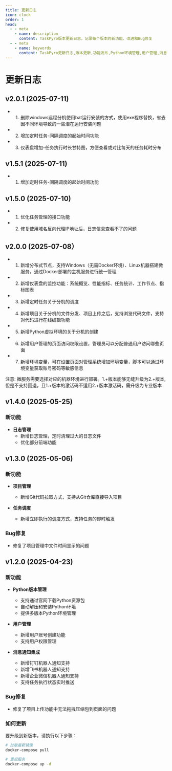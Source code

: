 ```yaml
---
title: 更新日志
icon: clock
order: 1
head:
  - - meta
    - name: description
      content: TaskPyro版本更新日志，记录每个版本的新功能、改进和Bug修复
  - - meta
    - name: keywords
      content: TaskPyro更新日志,版本更新,功能发布,Python环境管理,用户管理,消息通知
---
```


# 更新日志


## v2.0.1 (2025-07-11)

- 1. 删除windows远程分机使用bat运行安装的方式，使用exe程序替换，省去因不同环境导致的一些潜在运行安装问题
- 2. 增加定时任务-间隔调度的起始时间功能
- 3. 仪表盘增加-任务执行时长甘特图，方便查看或对比每天的任务耗时分布

## v1.5.1 (2025-07-11)

- 1. 增加定时任务-间隔调度的起始时间功能

## v1.5.0 (2025-07-10)

- 1. 优化任务管理的接口功能
- 2. 修复使用域名反向代理IP地址后，日志信息查看不了的问题

## v2.0.0 (2025-07-08）

- 1. 新增分布式节点，支持Windows（无需Docker环境）、Linux机器搭建微服务，通过Docker部署的主机服务进行统一管理
- 2. 新增仪表盘的监控功能：系统概览、性能指标、任务统计、工作节点、指标图表
- 3. 新增定时任务关于分机的调度
- 4. 新增项目关于分机的文件分发、项目上传之后，支持浏览代码文件，支持对代码进行在线编辑功能
- 5. 新增Python虚拟环境的关于分机的创建
- 6. 新增用户管理的页面访问权限设置，管理员可以分配普通用户访问哪些页面
- 7. 新增环境变量，可在设置页面对管理系统增加环境变量，脚本可以通过环境变量获取账号密码等敏感信息

注意: 微服务需要选择对应的机器环境进行部署。1.+版本能够无缝升级为2.+版本,但是不支持回退，且1.+版本的激活码不适用2.+版本激活码，需升级为专业版本


## v1.4.0 (2025-05-25)

### 新功能

- **日志管理**
  - 新增日志管理，定时清理过大的日志文件
  - 优化部分前端功能


## v1.3.0 (2025-05-06)

### 新功能

- **项目管理**
  - 新增Git代码拉取方式，支持从Git仓库直接导入项目

- **任务调度**
  - 新增立即执行的调度方式，支持任务的即时触发

### Bug修复

- 修复了项目管理中文件时间显示的问题


## v1.2.0 (2025-04-23)

### 新功能

- **Python版本管理**
  - 支持通过官网下载Python资源包
  - 自动解压和安装Python环境
  - 提供多版本Python环境管理

- **用户管理**
  - 新增用户账号创建功能
  - 支持用户权限管理

- **消息通知集成**
  - 新增钉钉机器人通知支持
  - 新增飞书机器人通知支持
  - 新增企业微信机器人通知支持
  - 支持任务执行状态实时推送

### Bug修复

- 修复了项目上传功能中无法拖拽压缩包到页面的问题

### 如何更新
要升级到新版本，请执行以下步骤：

```bash
# 拉取最新镜像
docker-compose pull

# 重启服务
docker-compose up -d
```